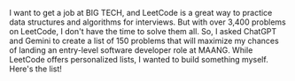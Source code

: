 I want to get a job at BIG TECH, and LeetCode is a great way to practice data structures and algorithms for interviews. But with over 3,400 problems on LeetCode, I don&apos;t have the time to solve them all. So, I asked ChatGPT and Gemini to create a list of 150 problems that will maximize my chances of landing an entry-level software developer role at MAANG. While LeetCode offers personalized lists, I wanted to build something myself. Here&apos;s the list!
